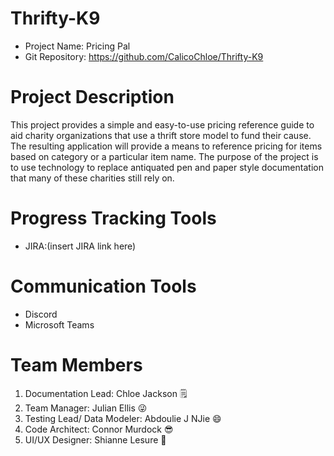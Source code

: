 # Thrifty-K9
- Project Name: Pricing Pal
- Git Repository: https://github.com/CalicoChloe/Thrifty-K9

# Project Description
  This project provides a simple and easy-to-use pricing reference guide to aid charity organizations 
that use a thrift store model to fund their cause. The resulting application will provide a means to 
reference pricing for items based on category or a particular item name. The purpose of the project is
to use technology to replace antiquated pen and paper style documentation that many of these charities
still rely on.

# Progress Tracking Tools
- JIRA:(insert JIRA link here)

# Communication Tools
- Discord
- Microsoft Teams

# Team Members
1. Documentation Lead: Chloe Jackson 🗒️
2. Team Manager: Julian Ellis :stuck_out_tongue_winking_eye:
3. Testing Lead/ Data Modeler: Abdoulie J NJie :smile:
4. Code Architect: Connor Murdock :sunglasses:
5. UI/UX Designer: Shianne Lesure :cherry_blossom: 
